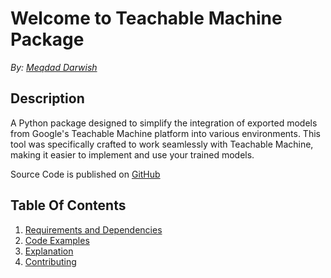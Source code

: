 # Welcome to Teachable Machine Package
_By: [Meqdad Darwish](https://github.com/MeqdadDev)_

## Description
A Python package designed to simplify the integration of exported models from Google's Teachable Machine platform into various environments.
This tool was specifically crafted to work seamlessly with Teachable Machine, making it easier to implement and use your trained models.

Source Code is published on [GitHub](https://github.com/MeqdadDev/teachable-machine)

## Table Of Contents

1. [Requirements and Dependencies](requirements.md)
2. [Code Examples](codeExamples.md)
3. [Explanation](explanation.md)
4. [Contributing](contribution.md)

